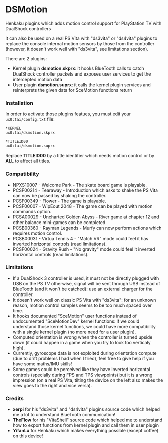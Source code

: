 # DSMotion

Henkaku plugins which adds motion control support for PlayStation TV with DualShock controllers

It can also be used on a real PS Vita with "ds3vita" or "ds4vita" plugins to replace the console internal motion sensors by those from the controller (however, it doesn't work well with "ds3vita", see limitations section).

There are 2 plugins:
 * Kernel plugin **dsmotion.skprx**: it hooks BlueTooth calls to catch DualShock controller packets and exposes user services to get the intercepted motion data
 * User plugin **dsmotion.suprx**: it calls the kernel plugin services and reinterprets the given data for SceMotion functions return


### Installation

In order to activate those plugins featues, you must edit your `ux0:tai/config.txt` file:

```
*KERNEL
ux0:tai/dsmotion.skprx

*TITLEID00
ux0:tai/dsmotion.suprx
```

Replace **TITLEID00** by a title identifier which needs motion control or by **ALL** to affect all titles.


### Compatibility

 * NPXS10007 - Welcome Park - The skate board game is playable.
 * PCSF00214 - Tearaway - Introduction which asks to shake the PS Vita can now be passed by shaking the controller.
 * PCSF00349 - Flower - The game is playable.
 * PCSF00007 - WipEout 2048 - The game can be played with motion commands option.
 * PCSA00029 - Uncharted Golden Abyss - River game at chapter 12 and other balance mini-games can be completed.
 * PCSB00360 - Rayman Legends - Murfy can now perform actions which requires motion control.
 * PCSB00031 - Virtua Tennis 4 - "Match VR" mode could feel it has inverted horizontal controls (read limitations).
 * PCSF00024 - Gravity Rush - "No gravity" mode could feel it inverted horizontal controls (read limitations).


### Limitations

 * If a DualShock 3 controller is used, it must not be directly plugged with USB on the PS TV otherwise, signal will be sent through USB instead of BlueTooth (and it won't be catched): use an external charger for the controller.
 * It doesn't work well on classic PS Vita with "ds3vita": for an unknown reason, motion control samples seems to be too much spaced over time.
 * It hooks documented "SceMotion" user functions instead of undocumented "SceMotionDev" kernel functions: if we could understand those kernel functions, we could have more compatibility with a single kernel plugin (no more need for a user plugin).
 * Computed orientation is wrong when the controller is turned upside down (it could happen in a game when you try to look too verticaly high).
 * Currently, gyroscope data is not exploited during orientation compute (due to drift problems I had when I tried), feel free to give help if you have some maths/IMU skills!
 * Some games could be perceived like they have inverted horizontal controls (specially during FPS and TPS viewpoints) but it is a wrong impression (on a real PS Vita, tilting the device on the left also makes the view goes to the right and vice versa).


### Credits

 * **xerpi** for his "ds3vita" and "ds4vita" plugins source code which helped me a lot to understand BlueTooth communication!
 * **TheFlow** for his "VitaShell" source code which helped me to understand how to export functions from kernel plugin and call them in user plugin
 * **YifanLu** for Henkaku which makes everything possible (except coffee) on this device!
